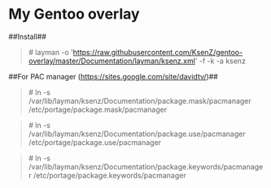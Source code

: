 My Gentoo overlay
==============

##Install##

> \# layman -o 'https://raw.githubusercontent.com/KsenZ/gentoo-overlay/master/Documentation/layman/ksenz.xml' -f -k -a ksenz

##For PAC manager (https://sites.google.com/site/davidtv/)##

> \# ln -s /var/lib/layman/ksenz/Documentation/package.mask/pacmanager /etc/portage/package.mask/pacmanager

> \# ln -s /var/lib/layman/ksenz/Documentation/package.use/pacmanager /etc/portage/package.use/pacmanager

> \# ln -s /var/lib/layman/ksenz/Documentation/package.keywords/pacmanager /etc/portage/package.keywords/pacmanager
